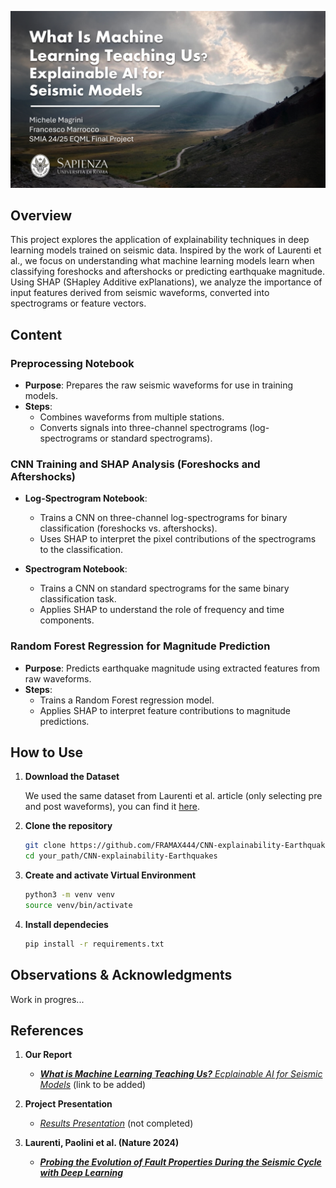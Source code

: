 ![background](media/BG.png)

## Overview  
This project explores the application of explainability techniques in deep learning models trained on seismic data. Inspired by the work of Laurenti et al., we focus on understanding what machine learning models learn when classifying foreshocks and aftershocks or predicting earthquake magnitude. Using SHAP (SHapley Additive exPlanations), we analyze the importance of input features derived from seismic waveforms, converted into spectrograms or feature vectors.  

## Content  

### Preprocessing Notebook  
- **Purpose**: Prepares the raw seismic waveforms for use in training models.  
- **Steps**:  
  - Combines waveforms from multiple stations.  
  - Converts signals into three-channel spectrograms (log-spectrograms or standard spectrograms).  

### CNN Training and SHAP Analysis (Foreshocks and Aftershocks)  
- **Log-Spectrogram Notebook**:  
  - Trains a CNN on three-channel log-spectrograms for binary classification (foreshocks vs. aftershocks).  
  - Uses SHAP to interpret the pixel contributions of the spectrograms to the classification.  

- **Spectrogram Notebook**:  
  - Trains a CNN on standard spectrograms for the same binary classification task.  
  - Applies SHAP to understand the role of frequency and time components.  

### Random Forest Regression for Magnitude Prediction  
- **Purpose**: Predicts earthquake magnitude using extracted features from raw waveforms.  
- **Steps**:  
  - Trains a Random Forest regression model.  
  - Applies SHAP to interpret feature contributions to magnitude predictions.  

## How to Use  

1. **Download the Dataset**
   
   We used the same dataset from Laurenti et al. article (only selecting pre and post waveforms), you can find it [here](https://zenodo.org/records/12795621).

3. **Clone the repository**  
   ```bash  
   git clone https://github.com/FRAMAX444/CNN-explainability-Earthquakes
   cd your_path/CNN-explainability-Earthquakes  
   ```

4. **Create and activate Virtual Environment**
    ```bash  
    python3 -m venv venv
    source venv/bin/activate
   ```

5. **Install dependecies**
    ```bash 
    pip install -r requirements.txt  
    ```

## Observations & Acknowledgments
Work in progres...

## References  

1. **Our Report**  
   - [***What is Machine Learning Teaching Us?** Ecplainable AI for Seismic Models*](#) (link to be added)  

2. **Project Presentation**  
   - [*Results Presentation*](media/Presentation.pdf) (not completed)

3. **Laurenti, Paolini et al. (Nature 2024)**  
   - [***Probing the Evolution of Fault Properties During the Seismic Cycle with Deep Learning***](https://www.nature.com/articles/s41467-024-54153-w)


